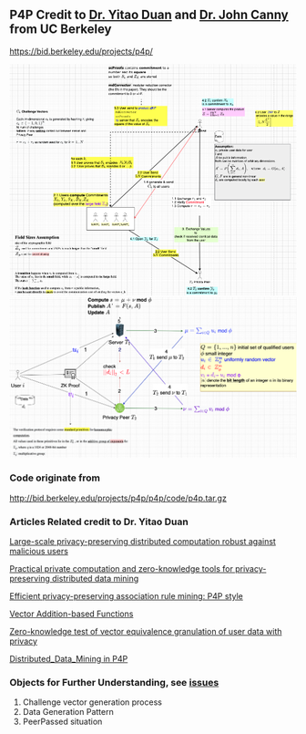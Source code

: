 ## P4P Credit to [Dr. Yitao Duan](https://scholar.google.com/citations?user=p0L7kOkAAAAJ&hl=en&oi=ao) and [Dr. John Canny](https://scholar.google.com/citations?user=LAv0HTEAAAAJ&hl=en&oi=ao) from UC Berkeley
https://bid.berkeley.edu/projects/p4p/

![Draw by Sheldon](https://github.com/SheldonHH/p4p/blob/restructure/docs_images/6.Protocol.png?raw=true)
![4 Steps](https://github.com/SheldonHH/p4p/blob/restructure/docs_images/5StepspublishAPrime_UpdateA.png)
### Code originate from
http://bid.berkeley.edu/projects/p4p/p4p/code/p4p.tar.gz

### Articles Related credit to Dr. Yitao Duan
[Large-scale privacy-preserving distributed computation robust against malicious users](https://scholar.google.com/citations?view_op=view_citation&hl=en&user=p0L7kOkAAAAJ&citation_for_view=p0L7kOkAAAAJ:UxriW0iASnsC)  

[Practical private computation and zero-knowledge tools for privacy-preserving distributed data mining](https://scholar.google.com/citations?view_op=view_citation&hl=en&user=p0L7kOkAAAAJ&citation_for_view=p0L7kOkAAAAJ:2osOgNQ5qMEC)

[Efficient privacy-preserving association rule mining: P4P style](https://scholar.google.com/citations?view_op=view_citation&hl=en&user=p0L7kOkAAAAJ&citation_for_view=p0L7kOkAAAAJ:YsMSGLbcyi4C)

[Vector Addition-based Functions](https://scholar.google.com/citations?view_op=view_citation&hl=en&user=p0L7kOkAAAAJ&citation_for_view=p0L7kOkAAAAJ:ufrVoPGSRksC)

[Zero-knowledge test of vector equivalence granulation of user data with privacy](https://scholar.google.com/citations?view_op=view_citation&hl=en&user=p0L7kOkAAAAJ&citation_for_view=p0L7kOkAAAAJ:qjMakFHDy7sC)

[Distributed_Data_Mining in P4P](https://www.researchgate.net/publication/220906886_Practical_Private_Computation_and_Zero-Knowledge_Tools_for_Privacy-Preserving_Distributed_Data_Mining)

### Objects for Further Understanding, see [issues](https://github.com/SheldonHH/p4p/issues)
1. Challenge vector generation process
2. Data Generation Pattern
3. PeerPassed situation
